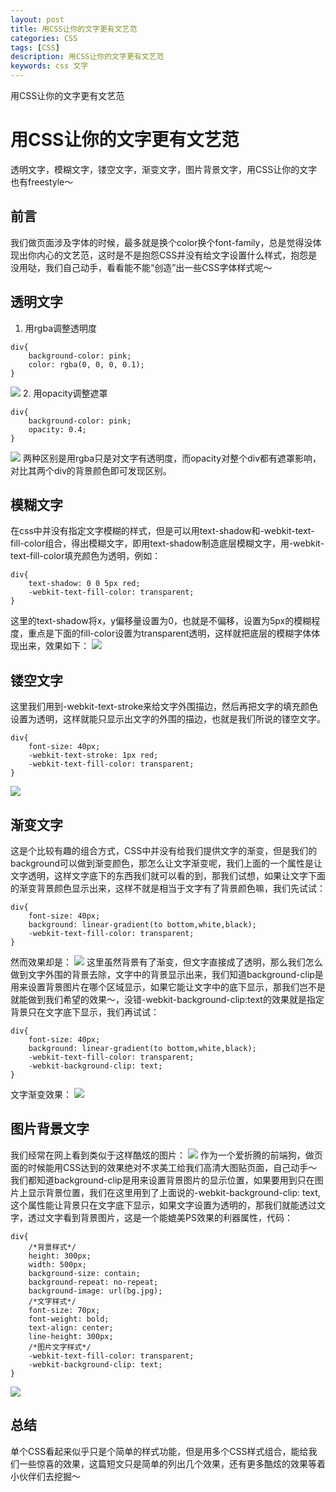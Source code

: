 ```yaml
---
layout: post
title: 用CSS让你的文字更有文艺范
categories: CSS
tags: [CSS]
description: 用CSS让你的文字更有文艺范
keywords: css 文字
---
```


用CSS让你的文字更有文艺范

# 用CSS让你的文字更有文艺范
透明文字，模糊文字，镂空文字，渐变文字，图片背景文字，用CSS让你的文字也有freestyle～
## 前言
我们做页面涉及字体的时候，最多就是换个color换个font-family，总是觉得没体现出你内心的文艺范，这时是不是抱怨CSS并没有给文字设置什么样式，抱怨是没用哒，我们自己动手，看看能不能“创造”出一些CSS字体样式呢～
## 透明文字
1. 用rgba调整透明度
```
div{
    background-color: pink;
    color: rgba(0, 0, 0, 0.1);
}
```
![](http://vinceimage.oss-cn-beijing.aliyuncs.com/blog/06B76BD6-3B89-4D38-8FB9-D8C10EA2D031.png)
2. 用opacity调整遮罩
```
div{
    background-color: pink;
    opacity: 0.4;
}
```
![](http://vinceimage.oss-cn-beijing.aliyuncs.com/blog/4ADBA9CC-0D62-4DD7-8B18-6C6DAF5C7708.png)
两种区别是用rgba只是对文字有透明度，而opacity对整个div都有遮罩影响，对比其两个div的背景颜色即可发现区别。
## 模糊文字
在css中并没有指定文字模糊的样式，但是可以用text-shadow和-webkit-text-fill-color组合，得出模糊文字，即用text-shadow制造底层模糊文字，用-webkit-text-fill-color填充颜色为透明，例如：
```
div{
    text-shadow: 0 0 5px red;
    -webkit-text-fill-color: transparent;
}
```
这里的text-shadow将x，y偏移量设置为0，也就是不偏移，设置为5px的模糊程度，重点是下面的fill-color设置为transparent透明，这样就把底层的模糊字体体现出来，效果如下：
![](http://vinceimage.oss-cn-beijing.aliyuncs.com/B6BC0F0C-C50B-4EA1-B462-F634F6391365.png)
## 镂空文字
这里我们用到-webkit-text-stroke来给文字外围描边，然后再把文字的填充颜色设置为透明，这样就能只显示出文字的外围的描边，也就是我们所说的镂空文字。
```
div{
    font-size: 40px;
    -webkit-text-stroke: 1px red;
    -webkit-text-fill-color: transparent;
}
```
![](http://vinceimage.oss-cn-beijing.aliyuncs.com/blog/0764C528-A3A2-4025-999C-3A2F8C2E91E6.png)
## 渐变文字
这是个比较有趣的组合方式，CSS中并没有给我们提供文字的渐变，但是我们的background可以做到渐变颜色，那怎么让文字渐变呢，我们上面的一个属性是让文字透明，这样文字底下的东西我们就可以看的到，那我们试想，如果让文字下面的渐变背景颜色显示出来，这样不就是相当于文字有了背景颜色嘛，我们先试试：
```
div{
    font-size: 40px;
    background: linear-gradient(to bottom,white,black);
    -webkit-text-fill-color: transparent;
}
```
然而效果却是：
![](http://vinceimage.oss-cn-beijing.aliyuncs.com/blog/0A5C29AF-C9BA-4826-8084-3B98AFBF78BA.png)
这里虽然背景有了渐变，但文字直接成了透明，那么我们怎么做到文字外围的背景去除，文字中的背景显示出来，我们知道background-clip是用来设置背景图片在哪个区域显示，如果它能让文字中的底下显示，那我们岂不是就能做到我们希望的效果～，没错-webkit-background-clip:text的效果就是指定背景只在文字底下显示，我们再试试：
```
div{
    font-size: 40px;
    background: linear-gradient(to bottom,white,black);
    -webkit-text-fill-color: transparent;
    -webkit-background-clip: text;
}
```
文字渐变效果：
![](http://vinceimage.oss-cn-beijing.aliyuncs.com/blog/B5FE66FB-CF92-49EF-8ACD-B194E667D790.png)
## 图片背景文字
我们经常在网上看到类似于这样酷炫的图片：
![](http://vinceimage.oss-cn-beijing.aliyuncs.com/blog/2430F35B-80B8-4A42-AEDF-D554399E7AD7.png)
作为一个爱折腾的前端狗，做页面的时候能用CSS达到的效果绝对不求美工给我们高清大图贴页面，自己动手～
我们都知道background-clip是用来设置背景图片的显示位置，如果要用到只在图片上显示背景位置，我们在这里用到了上面说的-webkit-background-clip: text,这个属性能让背景只在文字底下显示，如果文字设置为透明的，那我们就能透过文字，透过文字看到背景图片，这是一个能媲美PS效果的利器属性，代码：
```
div{
	/*背景样式*/
	height: 300px;
	width: 500px;
	background-size: contain;
	background-repeat: no-repeat;
	background-image: url(bg.jpg);
	/*文字样式*/
	font-size: 70px;
	font-weight: bold;
	text-align: center;
	line-height: 300px;
	/*图片文字样式*/
	-webkit-text-fill-color: transparent;
	-webkit-background-clip: text;
}
```
![](http://vinceimage.oss-cn-beijing.aliyuncs.com/blog/62713D66-A2D6-4E52-BF6C-A61C8936CFD8.png)
## 总结
单个CSS看起来似乎只是个简单的样式功能，但是用多个CSS样式组合，能给我们一些惊喜的效果，这篇短文只是简单的列出几个效果，还有更多酷炫的效果等着小伙伴们去挖掘～

